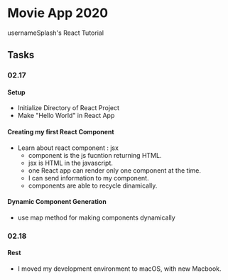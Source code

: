 # Movie App 2020

usernameSplash's React Tutorial

## Tasks

### 02.17

#### Setup

- Initialize Directory of React Project
- Make "Hello World" in React App

#### Creating my first React Component

- Learn about react component : jsx
  - component is the js fucntion returning HTML.
  - jsx is HTML in the javascript.
  - one React app can render only one component at the time.
  - I can send information to my component.
  - components are able to recycle dinamically.

#### Dynamic Component Generation

- use map method for making components dynamically


### 02.18
#### Rest
- I moved my development environment to macOS, with new Macbook.